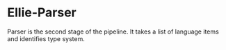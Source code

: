 # Ellie-Parser
Parser is the second stage of the pipeline. It takes a list of language items and identifies type system.